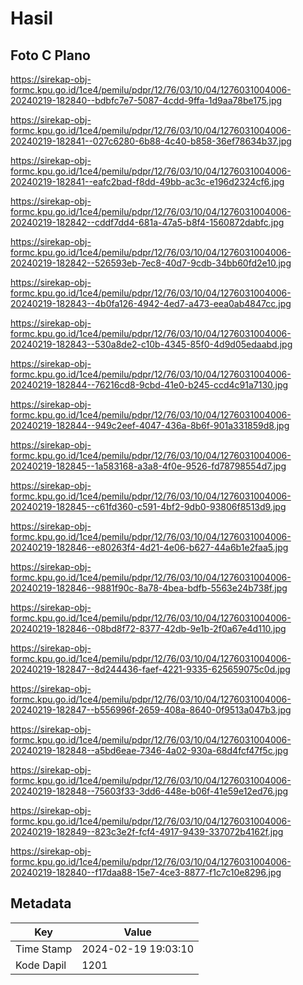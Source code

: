 # Hasil

## Foto C Plano

https://sirekap-obj-formc.kpu.go.id/1ce4/pemilu/pdpr/12/76/03/10/04/1276031004006-20240219-182840--bdbfc7e7-5087-4cdd-9ffa-1d9aa78be175.jpg

https://sirekap-obj-formc.kpu.go.id/1ce4/pemilu/pdpr/12/76/03/10/04/1276031004006-20240219-182841--027c6280-6b88-4c40-b858-36ef78634b37.jpg

https://sirekap-obj-formc.kpu.go.id/1ce4/pemilu/pdpr/12/76/03/10/04/1276031004006-20240219-182841--eafc2bad-f8dd-49bb-ac3c-e196d2324cf6.jpg

https://sirekap-obj-formc.kpu.go.id/1ce4/pemilu/pdpr/12/76/03/10/04/1276031004006-20240219-182842--cddf7dd4-681a-47a5-b8f4-1560872dabfc.jpg

https://sirekap-obj-formc.kpu.go.id/1ce4/pemilu/pdpr/12/76/03/10/04/1276031004006-20240219-182842--526593eb-7ec8-40d7-9cdb-34bb60fd2e10.jpg

https://sirekap-obj-formc.kpu.go.id/1ce4/pemilu/pdpr/12/76/03/10/04/1276031004006-20240219-182843--4b0fa126-4942-4ed7-a473-eea0ab4847cc.jpg

https://sirekap-obj-formc.kpu.go.id/1ce4/pemilu/pdpr/12/76/03/10/04/1276031004006-20240219-182843--530a8de2-c10b-4345-85f0-4d9d05edaabd.jpg

https://sirekap-obj-formc.kpu.go.id/1ce4/pemilu/pdpr/12/76/03/10/04/1276031004006-20240219-182844--76216cd8-9cbd-41e0-b245-ccd4c91a7130.jpg

https://sirekap-obj-formc.kpu.go.id/1ce4/pemilu/pdpr/12/76/03/10/04/1276031004006-20240219-182844--949c2eef-4047-436a-8b6f-901a331859d8.jpg

https://sirekap-obj-formc.kpu.go.id/1ce4/pemilu/pdpr/12/76/03/10/04/1276031004006-20240219-182845--1a583168-a3a8-4f0e-9526-fd78798554d7.jpg

https://sirekap-obj-formc.kpu.go.id/1ce4/pemilu/pdpr/12/76/03/10/04/1276031004006-20240219-182845--c61fd360-c591-4bf2-9db0-93806f8513d9.jpg

https://sirekap-obj-formc.kpu.go.id/1ce4/pemilu/pdpr/12/76/03/10/04/1276031004006-20240219-182846--e80263f4-4d21-4e06-b627-44a6b1e2faa5.jpg

https://sirekap-obj-formc.kpu.go.id/1ce4/pemilu/pdpr/12/76/03/10/04/1276031004006-20240219-182846--9881f90c-8a78-4bea-bdfb-5563e24b738f.jpg

https://sirekap-obj-formc.kpu.go.id/1ce4/pemilu/pdpr/12/76/03/10/04/1276031004006-20240219-182846--08bd8f72-8377-42db-9e1b-2f0a67e4d110.jpg

https://sirekap-obj-formc.kpu.go.id/1ce4/pemilu/pdpr/12/76/03/10/04/1276031004006-20240219-182847--8d244436-faef-4221-9335-625659075c0d.jpg

https://sirekap-obj-formc.kpu.go.id/1ce4/pemilu/pdpr/12/76/03/10/04/1276031004006-20240219-182847--b556996f-2659-408a-8640-0f9513a047b3.jpg

https://sirekap-obj-formc.kpu.go.id/1ce4/pemilu/pdpr/12/76/03/10/04/1276031004006-20240219-182848--a5bd6eae-7346-4a02-930a-68d4fcf47f5c.jpg

https://sirekap-obj-formc.kpu.go.id/1ce4/pemilu/pdpr/12/76/03/10/04/1276031004006-20240219-182848--75603f33-3dd6-448e-b06f-41e59e12ed76.jpg

https://sirekap-obj-formc.kpu.go.id/1ce4/pemilu/pdpr/12/76/03/10/04/1276031004006-20240219-182849--823c3e2f-fcf4-4917-9439-337072b4162f.jpg

https://sirekap-obj-formc.kpu.go.id/1ce4/pemilu/pdpr/12/76/03/10/04/1276031004006-20240219-182840--f17daa88-15e7-4ce3-8877-f1c7c10e8296.jpg


## Metadata

| Key        | Value               |
| ---------- | ------------------- |
| Time Stamp | 2024-02-19 19:03:10 |
| Kode Dapil | 1201                |




